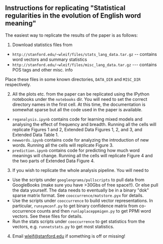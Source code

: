 ## Instructions for replicating "Statistical regularities in the evolution of English word meaning"

The easiest way to replicate the results of the paper is as follows:

1) Download statistics files from

* `http://stanford.edu/~wleif/files/stats_lang_data.tar.gz` -- contains word vectors and summary statistics
* `http://stanford.edu/~wleif/files/misc_lang_data.tar.gz` --- contains POS tags and other misc. info

Place these files in some known directories, `DATA_DIR` and `MISC_DIR` respectively. 
 
2) All the plots etc. from the paper can be replicated using the IPython notebooks under the `notebooks` dir. You will need to set the correct directory names in the first cell. At this time, the documentation is somewhat sparse but all the code used in the paper is available. 
* `reganalysis.ipynb` contains code for learning mixed models and analysing the effect of frequency and breadth. Running all the cells will replicate Figures 1 and 2, Extended Data Figures 1, 2, and 3, and Extended Data Table 1.
* `newwords.ipynb` contains code for analyzing the introduction of new words. Running all the cells will replicate Figure 3.
* `prediction.ipynb` contains code for predicting how much word meanings will change. Running all the cells will replicate Figure 4 and the two parts of Extended Data Figure 4.

3) If you wish to replicate the whole analysis pipeline. You will need to 
    
  * Use the scripts under `googlengrams/pullscripts` to pull data from GoogleBooks (make sure you have >30Gbs of free space!!). Or else pull the data yourself. The data needs to eventually be in a binary "dok" sparse matrix format. See `cooccurrence/matstore.pyx` for details.
  * Use the scripts under `cooccurrence` to build vector representations. In particular, `runsymconf.py` to get binary confidence matrix from co-occurrence counts and then `runlaplaceppmigen.py` to get PPMI word vectors. See these files for details. 
  * Run the stats scripts under `cooccurrence` to get statistics from the vectors, e.g. `runnetstats.py` to get most statistics. 

4) Email wleif@stanford.edu if something is off or missing!

